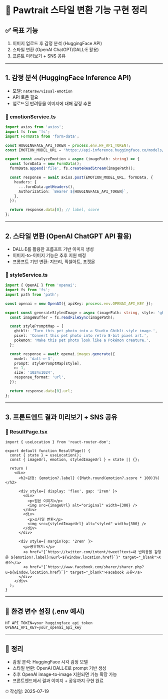 
# 🐾 Pawtrait 스타일 변환 기능 구현 정리

## ✅ 목표 기능
1. 이미지 업로드 후 감정 분석 (HuggingFace API)
2. 스타일 변환 (OpenAI ChatGPT/DALL·E 활용)
3. 프론트 미리보기 + SNS 공유

---

## 1. 감정 분석 (HuggingFace Inference API)

- 모델: `nateraw/visual-emotion`
- API 토큰 필요
- 업로드된 반려동물 이미지에 대해 감정 추론

### 📄 emotionService.ts
```ts
import axios from 'axios';
import fs from 'fs';
import FormData from 'form-data';

const HUGGINGFACE_API_TOKEN = process.env.HF_API_TOKEN!;
const EMOTION_MODEL_URL = 'https://api-inference.huggingface.co/models/nateraw/visual-emotion';

export const analyzeEmotion = async (imagePath: string) => {
  const formData = new FormData();
  formData.append('file', fs.createReadStream(imagePath));

  const response = await axios.post(EMOTION_MODEL_URL, formData, {
    headers: {
      ...formData.getHeaders(),
      Authorization: `Bearer ${HUGGINGFACE_API_TOKEN}`,
    },
  });

  return response.data[0]; // label, score
};
```

---

## 2. 스타일 변환 (OpenAI ChatGPT API 활용)

- DALL·E를 활용한 프롬프트 기반 이미지 생성
- 이미지-to-이미지 기능은 추후 지원 예정
- 프롬프트 기반 변환: 지브리, 픽셀아트, 포켓몬

### 📄 styleService.ts
```ts
import { OpenAI } from 'openai';
import fs from 'fs';
import path from 'path';

const openai = new OpenAI({ apiKey: process.env.OPENAI_API_KEY });

export const generateStyledImage = async (imagePath: string, style: 'ghibli' | 'pixel' | 'pokemon') => {
  const imageBuffer = fs.readFileSync(imagePath);

  const stylePromptMap = {
    ghibli: 'Turn this pet photo into a Studio Ghibli-style image.',
    pixel: 'Convert this pet photo into retro 8-bit pixel art.',
    pokemon: 'Make this pet photo look like a Pokémon creature.',
  };

  const response = await openai.images.generate({
    model: 'dall-e-3',
    prompt: stylePromptMap[style],
    n: 1,
    size: '1024x1024',
    response_format: 'url',
  });

  return response.data[0].url;
};
```

---

## 3. 프론트엔드 결과 미리보기 + SNS 공유

### 📄 ResultPage.tsx
```tsx
import { useLocation } from 'react-router-dom';

export default function ResultPage() {
  const { state } = useLocation();
  const { imageUrl, emotion, styledImageUrl } = state || {};

  return (
    <div>
      <h2>감정: {emotion?.label} ({Math.round(emotion?.score * 100)}%)</h2>

      <div style={ display: 'flex', gap: '2rem' }>
        <div>
          <p>원본 이미지</p>
          <img src={imageUrl} alt="original" width={300} />
        </div>
        <div>
          <p>스타일 변환</p>
          <img src={styledImageUrl} alt="styled" width={300} />
        </div>
      </div>

      <div style={ marginTop: '2rem' }>
        <p>공유하기:</p>
        <a href="{`https://twitter.com/intent/tweet?text=내 반려동물 감정은 ${emotion?.label}!&url=${window.location.href}`}" target="_blank">X 공유</a>
        <a href="{`https://www.facebook.com/sharer/sharer.php?u=${window.location.href}`}" target="_blank">Facebook 공유</a>
      </div>
    </div>
  );
}
```

---

## 🔐 환경 변수 설정 (.env 예시)
```
HF_API_TOKEN=your_huggingface_api_token
OPENAI_API_KEY=your_openai_api_key
```

---

## 📌 정리
- 감정 분석: HuggingFace 시각 감정 모델
- 스타일 변환: OpenAI DALL·E로 prompt 기반 생성
- 추후 OpenAI image-to-image 지원되면 기능 확장 가능
- 프론트엔드에서 결과 이미지 + 공유까지 구현 완료

⏱ 작성일: 2025-07-19
